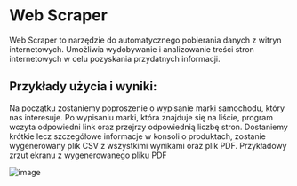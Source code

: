 # Web Scraper

Web Scraper to narzędzie do automatycznego pobierania danych z witryn internetowych. Umożliwia wydobywanie i analizowanie treści stron internetowych w celu pozyskania przydatnych informacji.

## Przykłady użycia i wyniki:

Na początku zostaniemy poproszenie o wypisanie marki samochodu, który nas interesuje.
Po wypisaniu marki, która znajduje się na liście, program wczyta odpowiedni link oraz przejrzy odpowiednią liczbę stron.
Dostaniemy krótkie lecz szczegółowe informacje w konsoli o produktach, zostanie wygenerowany plik CSV z wszystkimi wynikami oraz plik PDF.
Przykładowy zrzut ekranu z wygenerowanego pliku PDF

![image](https://github.com/user-attachments/assets/7124256b-cd69-4d42-ae19-d85241314efe)
